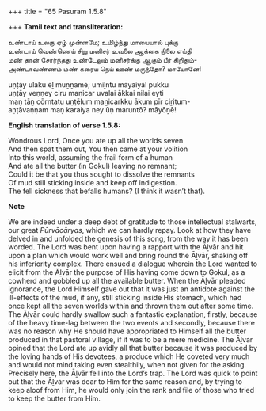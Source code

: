 +++
title = "65 Pasuram 1.5.8"

+++
**Tamil text and transliteration:**

உண்டாய் உலகு ஏழ் முன்னமே; உமிழ்ந்து மாயையால் புக்கு  
உண்டாய் வெண்ணெய் சிறு மனிசர் உவலை ஆக்கை நிலை எய்தி  
மண் தான் சோர்ந்தது உண்டேலும் மனிசர்க்கு ஆகும் பீர் சிறிதும்-  
அண்டாவண்ணம் மண் கரைய நெய் ஊண் மருந்தோ? மாயோனே!

uṇṭāy ulaku ēḻ muṉṉamē; umiḻntu māyaiyāl pukku  
uṇṭāy veṇṇey ciṟu maṉicar uvalai ākkai nilai eyti  
maṇ tāṉ cōrntatu uṇṭēlum maṉicarkku ākum pīr ciṟitum-  
aṇṭāvaṇṇam maṇ karaiya ney ūṇ maruntō? māyōṉē!

**English translation of verse 1.5.8:**

Wondrous Lord, Once you ate up all the worlds seven  
And then spat them out, You then came at your volition  
Into this world, assuming the frail form of a human  
And ate all the butter (in Gokul) leaving no remnant;  
Could it be that you thus sought to dissolve the remnants  
Of mud still sticking inside and keep off indigestion.  
The fell sickness that befalls humans? (I think it wasn’t that).

**Note**

We are indeed under a deep debt of gratitude to those intellectual stalwarts, our great *Pūrvācāryas*, which we can hardly repay. Look at how they have delved in and unfolded the genesis of this song, from the way it has been worded. The Lord was bent upon having a rapport with the Āḻvār and hit upon a plan which would work well and bring round the Āḻvār, shaking off his inferiority complex. There ensued a dialogue wherein the Lord wanted to elicit from the Āḻvār the purpose of His having come down to Gokul, as a cowherd and gobbled up all the available butter. When the Āḻvār pleaded ignorance, the Lord Himself gave out that it was just an antidote against the ill-effects of the mud, if any, still sticking inside His stomach, which had once kept all the seven worlds within and thrown them out after some time. The Āḻvār could hardly swallow such a fantastic explanation, firstly, because of the heavy time-lag between the two events and secondly, because there was no reason why He should have appropriated to Himself all the butter produced in that pastoral village, if it was to be a mere medicine. The Āḻvār opined that the Lord ate up avidly all that butter because it was produced by the loving hands of His devotees, a produce which He coveted very much and would not mind taking even stealthily, when not given for the asking. Precisely here, the Āḻvār fell into the Lord’s trap. The Lord was quick to point out that the Āḻvār was dear to Him for the same reason and, by trying to keep aloof from Him, he would only join the rank and file of those who tried to keep the butter from Him.


